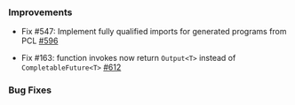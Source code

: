 ### Improvements

- Fix #547: Implement fully qualified imports for generated programs from PCL
[#596](https://github.com/pulumi/pulumi-java/pull/596)

- Fix #163: function invokes now return `Output<T>` instead of `CompletableFuture<T>`
[#612](https://github.com/pulumi/pulumi-java/pull/612)

### Bug Fixes

